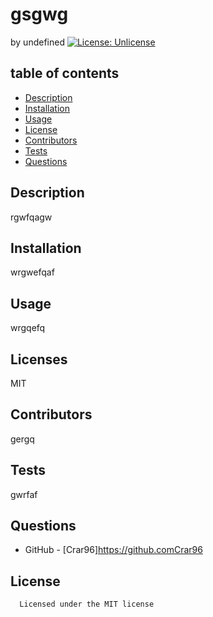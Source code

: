 # gsgwg
by undefined
[![License: Unlicense](https://img.shields.io/badge/license-Unlicense-blue.svg)](http://unlicense.org/)
## table of contents
* [Description](#description)
* [Installation](#installation)
* [Usage](#usage)
* [License](#license)
* [Contributors](#contributing)
* [Tests](#tests)
* [Questions](#questions)
## Description
rgwfqagw
## Installation
wrgwefqaf
## Usage
wrgqefq
## Licenses
MIT
## Contributors
gergq
## Tests
gwrfaf
## Questions
* GitHub - [Crar96]https://github.comCrar96
## License
      Licensed under the MIT license
